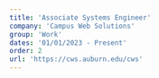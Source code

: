 ```yaml
---
title: 'Associate Systems Engineer'
company: 'Campus Web Solutions'
group: 'Work'
dates: '01/01/2023 - Present'
order: 2
url: 'https://cws.auburn.edu/cws'
---
```

